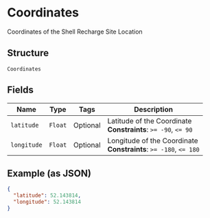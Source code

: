 
# Coordinates

Coordinates of the Shell Recharge Site Location

## Structure

`Coordinates`

## Fields

| Name | Type | Tags | Description |
|  --- | --- | --- | --- |
| `latitude` | `Float` | Optional | Latitude of the Coordinate<br>**Constraints**: `>= -90`, `<= 90` |
| `longitude` | `Float` | Optional | Longitude of the Coordinate<br>**Constraints**: `>= -180`, `<= 180` |

## Example (as JSON)

```json
{
  "latitude": 52.143814,
  "longitude": 52.143814
}
```

